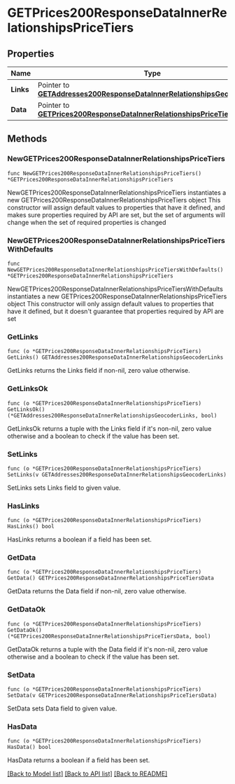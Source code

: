 # GETPrices200ResponseDataInnerRelationshipsPriceTiers

## Properties

Name | Type | Description | Notes
------------ | ------------- | ------------- | -------------
**Links** | Pointer to [**GETAddresses200ResponseDataInnerRelationshipsGeocoderLinks**](GETAddresses200ResponseDataInnerRelationshipsGeocoderLinks.md) |  | [optional] 
**Data** | Pointer to [**GETPrices200ResponseDataInnerRelationshipsPriceTiersData**](GETPrices200ResponseDataInnerRelationshipsPriceTiersData.md) |  | [optional] 

## Methods

### NewGETPrices200ResponseDataInnerRelationshipsPriceTiers

`func NewGETPrices200ResponseDataInnerRelationshipsPriceTiers() *GETPrices200ResponseDataInnerRelationshipsPriceTiers`

NewGETPrices200ResponseDataInnerRelationshipsPriceTiers instantiates a new GETPrices200ResponseDataInnerRelationshipsPriceTiers object
This constructor will assign default values to properties that have it defined,
and makes sure properties required by API are set, but the set of arguments
will change when the set of required properties is changed

### NewGETPrices200ResponseDataInnerRelationshipsPriceTiersWithDefaults

`func NewGETPrices200ResponseDataInnerRelationshipsPriceTiersWithDefaults() *GETPrices200ResponseDataInnerRelationshipsPriceTiers`

NewGETPrices200ResponseDataInnerRelationshipsPriceTiersWithDefaults instantiates a new GETPrices200ResponseDataInnerRelationshipsPriceTiers object
This constructor will only assign default values to properties that have it defined,
but it doesn't guarantee that properties required by API are set

### GetLinks

`func (o *GETPrices200ResponseDataInnerRelationshipsPriceTiers) GetLinks() GETAddresses200ResponseDataInnerRelationshipsGeocoderLinks`

GetLinks returns the Links field if non-nil, zero value otherwise.

### GetLinksOk

`func (o *GETPrices200ResponseDataInnerRelationshipsPriceTiers) GetLinksOk() (*GETAddresses200ResponseDataInnerRelationshipsGeocoderLinks, bool)`

GetLinksOk returns a tuple with the Links field if it's non-nil, zero value otherwise
and a boolean to check if the value has been set.

### SetLinks

`func (o *GETPrices200ResponseDataInnerRelationshipsPriceTiers) SetLinks(v GETAddresses200ResponseDataInnerRelationshipsGeocoderLinks)`

SetLinks sets Links field to given value.

### HasLinks

`func (o *GETPrices200ResponseDataInnerRelationshipsPriceTiers) HasLinks() bool`

HasLinks returns a boolean if a field has been set.

### GetData

`func (o *GETPrices200ResponseDataInnerRelationshipsPriceTiers) GetData() GETPrices200ResponseDataInnerRelationshipsPriceTiersData`

GetData returns the Data field if non-nil, zero value otherwise.

### GetDataOk

`func (o *GETPrices200ResponseDataInnerRelationshipsPriceTiers) GetDataOk() (*GETPrices200ResponseDataInnerRelationshipsPriceTiersData, bool)`

GetDataOk returns a tuple with the Data field if it's non-nil, zero value otherwise
and a boolean to check if the value has been set.

### SetData

`func (o *GETPrices200ResponseDataInnerRelationshipsPriceTiers) SetData(v GETPrices200ResponseDataInnerRelationshipsPriceTiersData)`

SetData sets Data field to given value.

### HasData

`func (o *GETPrices200ResponseDataInnerRelationshipsPriceTiers) HasData() bool`

HasData returns a boolean if a field has been set.


[[Back to Model list]](../README.md#documentation-for-models) [[Back to API list]](../README.md#documentation-for-api-endpoints) [[Back to README]](../README.md)



